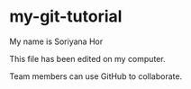 # my-git-tutorial

My name is Soriyana Hor

This file has been edited on my computer.

Team members can use GitHub to collaborate.
